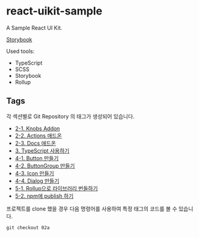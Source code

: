# react-uikit-sample

A Sample React UI Kit.

[Storybook](https://react-uikit-sample.surge.sh)

Used tools:

- TypeScript
- SCSS
- Storybook
- Rollup

## Tags

각 섹션별로 Git Repository 의 태그가 생성되어 있습니다.

- [2-1. Knobs Addon](https://github.com/velopert/storybook-tutorial-code/tree/02a)
- [2-2. Actions 애드온](https://github.com/velopert/storybook-tutorial-code/tree/02b)
- [2-3. Docs 애드온](https://github.com/velopert/storybook-tutorial-code/tree/02c)
- [3. TypeScript 사용하기](https://github.com/velopert/storybook-tutorial-code/tree/03)
- [4-1. Button 만들기](https://github.com/velopert/storybook-tutorial-code/tree/04a)
- [4-2. ButtonGroup 만들기](https://github.com/velopert/storybook-tutorial-code/tree/04b)
- [4-3. Icon 만들기](https://github.com/velopert/storybook-tutorial-code/tree/04c)
- [4-4. Dialog 만들기](https://github.com/velopert/storybook-tutorial-code/tree/04d)
- [5-1. Rollup으로 라이브러리 번들하기](https://github.com/velopert/storybook-tutorial-code/tree/05a)
- [5-2. npm에 publish 하기](https://github.com/velopert/storybook-tutorial-code/tree/05b)

프로젝트를 clone 했을 경우 다음 명령어를 사용하여 특정 태그의 코드를 볼 수 있습니다.

```
git checkout 02a
```
